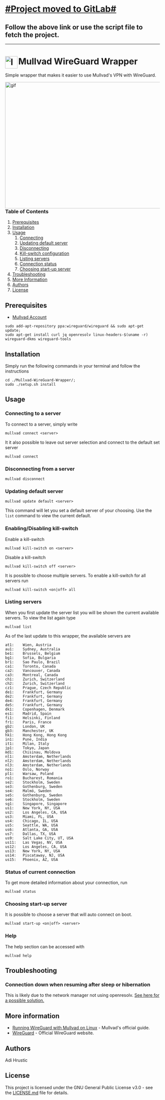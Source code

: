 # [#Project moved to GitLab#](https://gitlab.com/adihrustic/Mullvad-WireGuard-Wrapper)
## Follow the above link or use the script file to fetch the project.
------------------------
# Mullvad WireGuard Wrapper  <img src="https://slethen.io/content/images/2017/01/mullvad-logo.png" align="left" width="40" height="40" alt="logo">
Simple wrapper that makes it easier to use Mullvad's VPN with WireGuard.

<img src="https://i.imgur.com/QqBj2Rm.gif" align="right" alt="gif" width="515" height="412">

### Table of Contents
1. [Prerequisites](https://gitlab.com/adihrustic/Mullvad-WireGuard-Wrapper#prerequisites)
1. [Installation](https://gitlab.com/adihrustic/Mullvad-WireGuard-Wrapper#installation)
1. [Usage](https://gitlab.com/adihrustic/Mullvad-WireGuard-Wrapper#usage)
    1. [Connecting](https://gitlab.com/adihrustic/Mullvad-WireGuard-Wrapper#connecting-to-a-server)
    1. [Updating default server](https://gitlab.com/adihrustic/Mullvad-WireGuard-Wrapper#updating-default-server)
    1. [Disconnecting](https://gitlab.com/adihrustic/Mullvad-WireGuard-Wrapper#disconnecting-from-a-server)
    1. [Kill-switch configuration](https://gitlab.com/adihrustic/Mullvad-WireGuard-Wrapper#enablingdisabling-kill-switch)
    1. [Listing servers](https://gitlab.com/adihrustic/Mullvad-WireGuard-Wrapper#listing-servers)
    1. [Connection status](https://gitlab.com/adihrustic/Mullvad-WireGuard-Wrapper#status-of-current-connection)
    1. [Choosing start-up server](https://gitlab.com/adihrustic/Mullvad-WireGuard-Wrapper#choosing-start-up-server)
1. [Troubleshooting](https://gitlab.com/adihrustic/Mullvad-WireGuard-Wrapper#troubleshooting)
1. [More Information](https://gitlab.com/adihrustic/Mullvad-WireGuard-Wrapper#more-information)
1. [Authors](https://gitlab.com/adihrustic/Mullvad-WireGuard-Wrapper#authors)
1. [License](https://gitlab.com/adihrustic/Mullvad-WireGuard-Wrapper#license)


## Prerequisites
* [Mullvad Account](https://mullvad.net/)

```
sudo add-apt-repository ppa:wireguard/wireguard && sudo apt-get update;
sudo apt-get install curl jq openresolv linux-headers-$(uname -r) wireguard-dkms wireguard-tools
```

## Installation
Simply run the following commands in your terminal and follow the instructions
```
cd ./Mullvad-WireGuard-Wrapper/;
sudo ./setup.sh install
```

## Usage
### Connecting to a server
To connect to a server, simply write
```
mullvad connect <server>
```

It it also possible to leave out server selection and connect to the default set server
```
mullvad connect
```

### Disconnecting from a server
```
mullvad disconnect
```

### Updating default server
```
mullvad update default <server>
```
This command will let you set a default server of your choosing. Use the `list` command to view the current default.

### Enabling/Disabling kill-switch
Enable a kill-switch
```
mullvad kill-switch on <server>
```

Disable a kill-switch
```
mullvad kill-switch off <server>
```

It is possible to choose multiple servers. To enable a kill-switch for all servers run
```
mullvad kill-switch <on|off> all
```

### Listing servers
When you first update the server list you will be shown the current available servers. To view the list again type
```
mullvad list
```

As of the last update to this wrapper, the available servers are
```
at1:	Wien, Austria
au1:	Sydney, Australia
be1:	Brussels, Belgium
bg1:	Sofia, Bulgaria
br1:	Sao Paulo, Brazil
ca1:	Toronto, Canada
ca2:	Vancouver, Canada
ca3:	Montreal, Canada
ch1:	Zurich, Switzerland
ch2:	Zurich, Switzerland
cz1:	Prague, Czech Republic
de1:	Frankfurt, Germany
de2:	Frankfurt, Germany
de4:	Frankfurt, Germany
de5:	Frankfurt, Germany
dk1:	Copenhagen, Denmark
es1:	Madrid, Spain
fi1:	Helsinki, Finland
fr1:	Paris, France
gb2:	London, UK
gb3:	Manchester, UK
hk1:	Hong Kong, Hong Kong
in1:	Pune, India
it1:	Milan, Italy
jp1:	Tokyo, Japan
md1:	Chisinau, Moldova
nl1:	Amsterdam, Netherlands
nl2:	Amsterdam, Netherlands
nl3:	Amsterdam, Netherlands
no1:	Oslo, Norway
pl1:	Warsaw, Poland
ro1:	Bucharest, Romania
se2:	Stockholm, Sweden
se3:	Gothenburg, Sweden
se4:	Malmö, Sweden
se5:	Gothenburg, Sweden
se6:	Stockholm, Sweden
sg1:	Singapore, Singapore
us1:	New York, NY, USA
us2:	Los Angeles, CA, USA
us3:	Miami, FL, USA
us4:	Chicago, IL, USA
us5:	Seattle, WA, USA
us6:	Atlanta, GA, USA
us7:	Dallas, TX, USA
us9:	Salt Lake City, UT, USA
us11:	Las Vegas, NV, USA
us12:	Los Angeles, CA, USA
us13:	New York, NY, USA
us14:	Piscataway, NJ, USA
us15:	Phoenix, AZ, USA
```

### Status of current connection
To get more detailed information about your connection, run
```
mullvad status
```

### Choosing start-up server
It is possible to choose a server that will auto connect on boot.
```
mullvad start-up <on|off> <server>
```

### Help
The help section can be accessed with
```
mullvad help
```

## Troubleshooting
### Connection down when resuming after sleep or hibernation
This is likely due to the network manager not using openresolv. [See here for a possible solution.](https://wiki.archlinux.org/index.php/NetworkManager#Use_openresolv)

## More information
* [Running WireGuard with Mullvad on Linux](https://mullvad.net/en/guides/wireguard-and-mullvad-vpn/) - Mullvad's official guide.
* [WireGuard](https://www.wireguard.com/) - Official WireGuard website.

## Authors
Adi Hrustic

## License
This project is licensed under the GNU General Public License v3.0 - see the [LICENSE.md](LICENSE.md) file for details.
